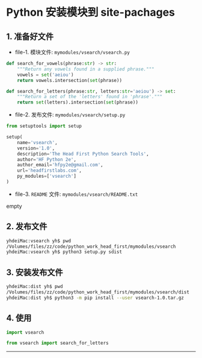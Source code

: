 
# Python 安装模块到 site-pachages

## 1. 准备好文件

- file-1. 模块文件: `mymodules/vsearch/vsearch.py`

```python
def search_for_vowels(phrase:str) -> str:
    """Return any vowels found in a supplied phrase."""
    vowels = set('aeiou')
    return vowels.intersection(set(phrase))

def search_for_letters(phrase:str, letters:str='aeiou') -> set:
    """Return a set of the 'letters' found in 'phrase'."""
    return set(letters).intersection(set(phrase))
```

- file-2. 发布文件: `mymodules/vsearch/setup.py`

```python
from setuptools import setup

setup(
    name='vsearch',
    version='1.0',
    description='The Head First Python Search Tools',
    author='HF Python 2e',
    author_email='hfpy2e@gmail.com',
    url='headfirstlabs.com',
    py_modules=['vsearch']
)
```

- file-3. `README` 文件: `mymodules/vsearch/README.txt`

empty

## 2. 发布文件

```bash
yhdeiMac:vsearch yh$ pwd
/Volumes/files/zz/code/python_work_head_first/mymodules/vsearch
yhdeiMac:vsearch yh$ python3 setup.py sdist
```

## 3. 安装发布文件

```bash
yhdeiMac:dist yh$ pwd
/Volumes/files/zz/code/python_work_head_first/mymodules/vsearch/dist
yhdeiMac:dist yh$ python3 -m pip install --user vsearch-1.0.tar.gz
```

## 4. 使用

```python
import vsearch
```

```python
from vsearch import search_for_letters
```

---
